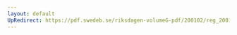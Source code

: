 ```yaml
---
layout: default
UpRedirect: https://pdf.swedeb.se/riksdagen-volumeG-pdf/200102/reg_200102/reg_200102_0142.pdf
---
```

